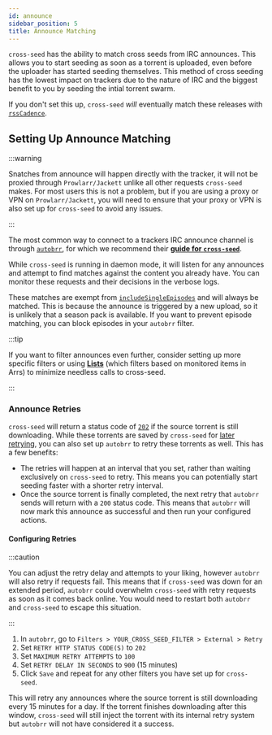 ```yaml
---
id: announce
sidebar_position: 5
title: Announce Matching
---
```


`cross-seed` has the ability to match cross seeds from IRC announces. This allows you to start seeding as soon as a torrent is uploaded, even before the uploader has started seeding themselves. This method of cross seeding has the lowest impact on trackers due to the nature of IRC and the biggest benefit to you by seeding the intial torrent swarm.

If you don't set this up, `cross-seed` _will_ eventually match these releases with [`rssCadence`](../basics/options.md#rsscadence).

## Setting Up Announce Matching

:::warning

Snatches from announce will happen directly with the tracker, it will not be proxied through `Prowlarr/Jackett` unlike all other requests `cross-seed` makes. For most users this is not a problem, but if you are using a proxy or VPN on `Prowlarr/Jackett`, you will need to ensure that your proxy or VPN is also set up for `cross-seed` to avoid any issues.

:::

The most common way to connect to a trackers IRC announce channel is through [`autobrr`](https://autobrr.com/), for which we recommend their [**guide for `cross-seed`**](https://autobrr.com/3rd-party-tools/cross-seed#cross-seed-filter).

While `cross-seed` is running in daemon mode, it will listen for any announces and attempt to find matches against the content you already have. You can monitor these requests and their decisions in the verbose logs.

These matches are exempt from [`includeSingleEpisodes`](../basics/options.md#includesingleepisodes) and will always be matched. This is because the announce is triggered by a new upload, so it is unlikely that a season pack is available. If you want to prevent episode matching, you can block episodes in your `autobrr` filter.

:::tip

If you want to filter announces even further, consider setting up more specific
filters or using [**Lists**](https://autobrr.com/filters/lists) (which
filters based on monitored items in Arrs) to minimize needless calls to
cross-seed.

:::

### Announce Retries

`cross-seed` will return a status code of [`202`](../reference/api.md#post-apiannounce) if the source torrent is still downloading. While these torrents are saved by `cross-seed` for [later retrying](../v6-migration.md#failed-injection-saved-retry), you can also set up `autobrr` to retry these torrents as well. This has a few benefits:

- The retries will happen at an interval that you set, rather than waiting exclusively on `cross-seed` to retry. This means you can potentially start seeding faster with a shorter retry interval.
- Once the source torrent is finally completed, the next retry that `autobrr` sends will return with a `200` status code. This means that `autobrr` will now mark this announce as successful and then run your configured actions.

#### Configuring Retries

:::caution

You can adjust the retry delay and attempts to your liking, however `autobrr` will also retry if requests fail. This means that if `cross-seed` was down for an extended period, `autobrr` could overwhelm `cross-seed` with retry requests as soon as it comes back online. You would need to restart both `autobrr` and `cross-seed` to escape this situation.

:::

1. In `autobrr`, go to `Filters > YOUR_CROSS_SEED_FILTER > External > Retry`
2. Set `RETRY HTTP STATUS CODE(S)` to `202`
3. Set `MAXIMUM RETRY ATTEMPTS` to `100`
4. Set `RETRY DELAY IN SECONDS` to `900` (15 minutes)
5. Click `Save` and repeat for any other filters you have set up for `cross-seed`.

This will retry any announces where the source torrent is still downloading every 15 minutes for a day. If the torrent finishes downloading after this window, `cross-seed` will still inject the torrent with its internal retry system but `autobrr` will not have considered it a success.